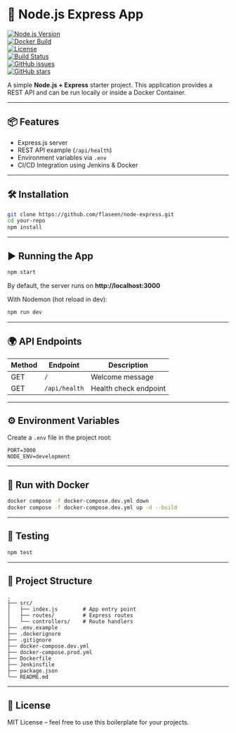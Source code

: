 # 🚀 Node.js Express App  

[![Node.js Version](https://img.shields.io/badge/node-%3E%3D18-brightgreen)](https://nodejs.org)  
[![Docker Build](https://img.shields.io/badge/docker-ready-blue?logo=docker)](https://www.docker.com/)  
[![License](https://img.shields.io/badge/license-MIT-yellow.svg)](LICENSE)  
[![Build Status](https://img.shields.io/github/actions/workflow/status/flaseen/node-express/ci.yml?branch=main)](https://github.com/flaseen/node-express/actions)  
[![GitHub issues](https://img.shields.io/github/issues/flaseen/node-express)](https://github.com/flaseen/node-express/issues)  
[![GitHub stars](https://img.shields.io/github/stars/flaseen/node-express?style=social)](https://github.com/flaseen/node-express/stargazers)  

A simple **Node.js + Express** starter project. This application provides a REST API and can be run locally or inside a Docker Container.

---

## 📦 Features
- Express.js server
- REST API example (`/api/health`)
- Environment variables via `.env`
- CI/CD Integration using Jenkins & Docker

---

## 🛠️ Installation
```bash
git clone https://github.com/flaseen/node-express.git
cd your-repo
npm install
```

---

## ▶️ Running the App
```bash
npm start
```
By default, the server runs on **http://localhost:3000**  

With Nodemon (hot reload in dev):  
```bash
npm run dev
```

---

## 🌍 API Endpoints

| Method | Endpoint       | Description           |
|--------|---------------|-----------------------|
| GET    | `/`           | Welcome message       |
| GET    | `/api/health` | Health check endpoint |

---

## ⚙️ Environment Variables
Create a `.env` file in the project root:  
```env
PORT=3000
NODE_ENV=development
```

---

## 🐳 Run with Docker
```bash
docker compose -f docker-compose.dev.yml down
docker compose -f docker-compose.dev.yml up -d --build
```

---

## 🧪 Testing
```bash
npm test
```

---

## 📂 Project Structure
```
.
├── src/
│   ├── index.js        # App entry point
│   ├── routes/         # Express routes
│   └── controllers/    # Route handlers
├── .env.example
├── .dockerignore
├── .gitignore
├── docker-compose.dev.yml
├── docker-compose.prod.yml
├── Dockerfile
├── Jenkinsfile
├── package.json
└── README.md
```

---

## 📜 License
MIT License – feel free to use this boilerplate for your projects.  